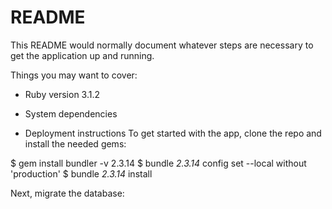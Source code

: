# README

This README would normally document whatever steps are necessary to get the
application up and running.

Things you may want to cover:

* Ruby version
3.1.2

* System dependencies


* Deployment instructions
To get started with the app, clone the repo and install the needed gems:

$ gem install bundler -v 2.3.14
$ bundle _2.3.14_ config set --local without 'production'
$ bundle _2.3.14_ install

Next, migrate the database:
